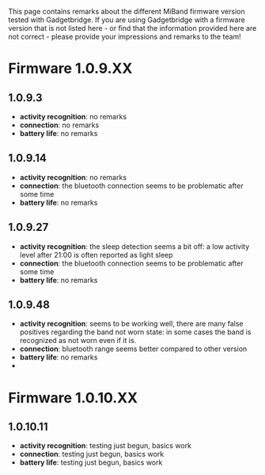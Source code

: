 This page contains remarks about the different MiBand firmware version tested with Gadgetbridge. If you are using Gadgetbridge with a firmware version that is not listed here - or find that the information provided here are not correct - please provide your impressions and remarks to the team!

# Firmware 1.0.9.XX

## 1.0.9.3
* __activity recognition__: no remarks
* __connection__: no remarks
* __battery life__: no remarks

## 1.0.9.14
* __activity recognition__: no remarks
* __connection__: the bluetooth connection seems to be problematic after some time
* __battery life__: no remarks

## 1.0.9.27
* __activity recognition__: the sleep detection seems a bit off: a low activity level after 21:00 is often reported as light sleep
* __connection__: the bluetooth connection seems to be problematic after some time
* __battery life__: no remarks

## 1.0.9.48
* __activity recognition__: seems to be working well, there are many false positives regarding the band not worn state: in some cases the band is recognized as not worn even if it is.
* __connection__: bluetooth range seems better compared to other version
* __battery life__: no remarks
* 

# Firmware 1.0.10.XX


## 1.0.10.11
* __activity recognition__: testing just begun, basics work
* __connection__: testing just begun, basics work
* __battery life__: testing just begun, basics work

<!--
Template for each firmware:

## 1.0.
* __activity recognition__: 
* __connection__: 
* __battery life__: 

-->
